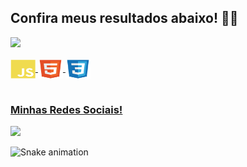 ## Confira meus resultados abaixo! 👩‍💻

 <div>
   <a href="https://github.com/anymagalhaes">
   <img height="180em" src="https://github-readme-stats.vercel.app/api?username=anymagalhaes&show_icons=true&theme=tokyonight&include_all_commits=true&count_private=true"/>
   

</div>
<div style="display: inline_block"><br>
  <img align="center" alt="Js" height="30" width="40" src="https://raw.githubusercontent.com/devicons/devicon/master/icons/javascript/javascript-plain.svg">
  <img align="center" alt="HTML" height="30" width="40" src="https://raw.githubusercontent.com/devicons/devicon/master/icons/html5/html5-original.svg">
  <img align="center" alt="CSS" height="30" width="40" src="https://raw.githubusercontent.com/devicons/devicon/master/icons/css3/css3-original.svg">
</div>
 
 <br>
 
  ### Minhas Redes Sociais!
 
<div>
  <a href="https://www.linkedin.com/in/stefanymarques/" target="_blank"><img src="https://img.shields.io/badge/-LinkedIn-%230077B5?style=for-the-badge&logo=linkedin&logoColor=white" target="_blank"></a> 
 
  ![Snake animation](https://github.com/anymagalhaes/anymagalhaes/blob/output/github-contribution-grid-snake.svg)

</div>
